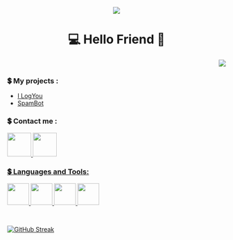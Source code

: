 <p align="center">
  <img src = "https://user-images.githubusercontent.com/96845504/199112587-7eef4d36-18cb-410a-afda-649e1467aec4.png">
 </p>

<h1 align = "center">💻 Hello Friend  👋</h1>
<p align = "right"> <img src = "https://komarev.com/ghpvc/?username=rootZer0day&color=blueviolet&plastic" </p>

**<h3>💲 My projects :</h3>**
- [I LogYou](https://github.com/rootZer0day/ILogYou)
- [SpamBot](https://github.com/rootZer0day/SpamBot)

**<h3>💲 Contact me :</h3>** 
<p aling = "left">
<a href = "mailto:z3ro.day0@protonmail.com"> <img src = "https://user-images.githubusercontent.com/96845504/208948025-dce159df-1bc7-48eb-a4e0-5df41cb87893.png" width = "55"  height = "55"> <a href = "https://t.me/ImZer0Day"> <img src = "https://user-images.githubusercontent.com/96845504/208946509-cc183dcd-a91f-4eb0-9317-20a20d624501.png" width = "55"  height = "55"> </p>


 **<h3>💲 Languages and Tools:</h3>** 
<p align = "left"> <img src = "https://user-images.githubusercontent.com/96845504/208944025-c9b13354-c804-4ccc-8feb-8cb5e7823841.svg" width = "50" height = "50"> <img src = "https://user-images.githubusercontent.com/96845504/208944570-ba7c5840-2e41-4f4d-8ca9-ce7876d6043b.svg" width = "50" height = "50"> <img src = "https://user-images.githubusercontent.com/96845504/208945929-62a0ca35-7529-4e75-9c13-7d168eb11a47.svg" width = "50" height = "50"> <img src = "https://user-images.githubusercontent.com/96845504/208945160-569409fb-8be9-4cde-876c-56d21ee0658d.svg" width = "50" height = "50"> </p>

<br>

[![GitHub Streak](http://github-readme-streak-stats.herokuapp.com?user=rootZer0day&theme=midnight-purple)](https://git.io/streak-stats)


